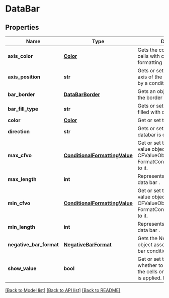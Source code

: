 # DataBar

## Properties
Name | Type | Description | Notes
------------ | ------------- | ------------- | -------------
**axis_color** | [**Color**](Color.md) | Gets the color of the axis for cells with conditional formatting as data bars. | [optional] 
**axis_position** | **str** | Gets or sets the position of the axis of the data bars specified by a conditional    formatting rule. | [optional] 
**bar_border** | [**DataBarBorder**](DataBarBorder.md) | Gets an object that specifies the border of a data bar. | [optional] 
**bar_fill_type** | **str** | Gets or sets how a data bar is filled with color. | [optional] 
**color** | [**Color**](Color.md) | Get or set this DataBar&#39;s Color.              | [optional] 
**direction** | **str** | Gets or sets the direction the databar is displayed. | [optional] 
**max_cfvo** | [**ConditionalFormattingValue**](ConditionalFormattingValue.md) | Get or set this DataBar&#39;s max value object.  Cannot set null or CFValueObject    with type FormatConditionValueType.Min to it.              | [optional] 
**max_length** | **int** | Represents the max length of data bar . | [optional] 
**min_cfvo** | [**ConditionalFormattingValue**](ConditionalFormattingValue.md) | Get or set this DataBar&#39;s min value object.  Cannot set null or CFValueObject   with type FormatConditionValueType.Max to it.              | [optional] 
**min_length** | **int** | Represents the min length of data bar .              | [optional] 
**negative_bar_format** | [**NegativeBarFormat**](NegativeBarFormat.md) | Gets the NegativeBarFormat object associated with a data bar conditional     formatting rule. | [optional] 
**show_value** | **bool** | Get or set the flag indicating whether to show the values of the cells on   which this data bar is applied.  Default value is true.              | [optional] 

[[Back to Model list]](../README.md#documentation-for-models) [[Back to API list]](../README.md#documentation-for-api-endpoints) [[Back to README]](../README.md)


